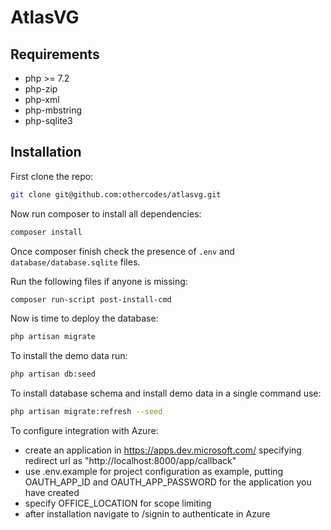 # AtlasVG

## Requirements

* php >= 7.2
* php-zip
* php-xml
* php-mbstring
* php-sqlite3

## Installation

First clone the repo:

```bash
git clone git@github.com:othercodes/atlasvg.git
```

Now run composer to install all dependencies:

```bash
composer install
```

Once composer finish check the presence of `.env` and `database/database.sqlite` files.

Run the following files if anyone is missing: 

```bash
composer run-script post-install-cmd
```

Now is time to deploy the database: 

```bash
php artisan migrate
```

To install the demo data run: 

```bash
php artisan db:seed
```

To install database schema and install demo data in a single command use: 

```bash
php artisan migrate:refresh --seed
```

To configure integration with Azure:
* create an application in https://apps.dev.microsoft.com/ specifying redirect url as "http://localhost:8000/app/callback"
* use .env.example for project configuration as example, putting OAUTH_APP_ID and OAUTH_APP_PASSWORD for the application you have created
* specify OFFICE_LOCATION for scope limiting
* after installation navigate to /signin to authenticate in Azure